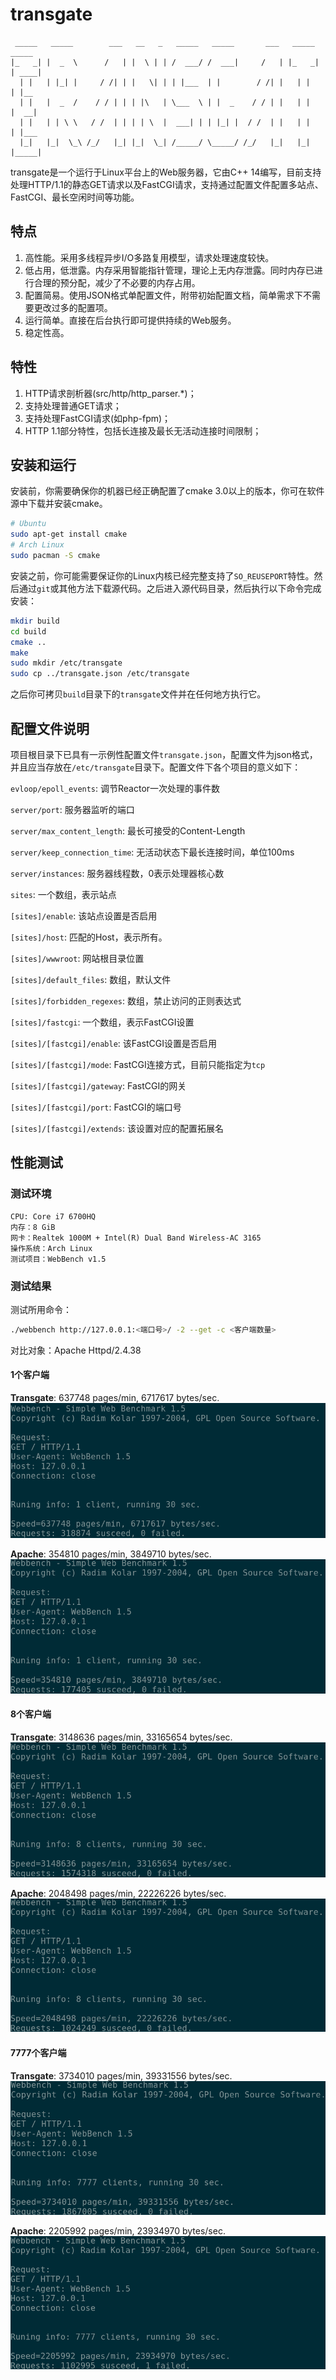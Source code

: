 # transgate

```
 _____   _____        ___   __   _   _____   _____       ___   _____   _____  
|_   _| |  _  \      /   | |  \ | | /  ___/ /  ___|     /   | |_   _| | ____| 
  | |   | |_| |     / /| | |   \| | | |___  | |        / /| |   | |   | |__   
  | |   |  _  /    / / | | | |\   | \___  \ | |  _    / / | |   | |   |  __|  
  | |   | | \ \   / /  | | | | \  |  ___| | | |_| |  / /  | |   | |   | |___  
  |_|   |_|  \_\ /_/   |_| |_|  \_| /_____/ \_____/ /_/   |_|   |_|   |_____| 
```

transgate是一个运行于Linux平台上的Web服务器，它由C++ 14编写，目前支持处理HTTP/1.1的静态GET请求以及FastCGI请求，支持通过配置文件配置多站点、FastCGI、最长空闲时间等功能。

## 特点

1. 高性能。采用多线程异步I/O多路复用模型，请求处理速度较快。
2. 低占用，低泄露。内存采用智能指针管理，理论上无内存泄露。同时内存已进行合理的预分配，减少了不必要的内存占用。
3. 配置简易。使用JSON格式单配置文件，附带初始配置文档，简单需求下不需要更改过多的配置项。
4. 运行简单。直接在后台执行即可提供持续的Web服务。
5. 稳定性高。

## 特性

1. HTTP请求剖析器(src/http/http_parser.*)；
2. 支持处理普通GET请求；
3. 支持处理FastCGI请求(如php-fpm)；
4. HTTP 1.1部分特性，包括长连接及最长无活动连接时间限制；

## 安装和运行

安装前，你需要确保你的机器已经正确配置了cmake 3.0以上的版本，你可在软件源中下载并安装cmake。

``` bash
# Ubuntu
sudo apt-get install cmake
# Arch Linux
sudo pacman -S cmake
```

安装之前，你可能需要保证你的Linux内核已经完整支持了`SO_REUSEPORT`特性。然后通过`git`或其他方法下载源代码。之后进入源代码目录，然后执行以下命令完成安装：

``` bash
mkdir build
cd build
cmake ..
make
sudo mkdir /etc/transgate
sudo cp ../transgate.json /etc/transgate
```

之后你可拷贝`build`目录下的`transgate`文件并在任何地方执行它。

## 配置文件说明

项目根目录下已具有一示例性配置文件`transgate.json`，配置文件为json格式，并且应当存放在`/etc/transgate`目录下。配置文件下各个项目的意义如下：

`evloop/epoll_events`: 调节Reactor一次处理的事件数

`server/port`: 服务器监听的端口

`server/max_content_length`: 最长可接受的Content-Length 

`server/keep_connection_time`: 无活动状态下最长连接时间，单位100ms

`server/instances`: 服务器线程数，0表示处理器核心数

`sites`: 一个数组，表示站点

`[sites]/enable`: 该站点设置是否启用

`[sites]/host`: 匹配的Host，<any>表示所有。

`[sites]/wwwroot`: 网站根目录位置

`[sites]/default_files`: 数组，默认文件

`[sites]/forbidden_regexes`: 数组，禁止访问的正则表达式

`[sites]/fastcgi`: 一个数组，表示FastCGI设置

`[sites]/[fastcgi]/enable`: 该FastCGI设置是否启用

`[sites]/[fastcgi]/mode`: FastCGI连接方式，目前只能指定为`tcp`

`[sites]/[fastcgi]/gateway`: FastCGI的网关

`[sites]/[fastcgi]/port`: FastCGI的端口号

`[sites]/[fastcgi]/extends`: 该设置对应的配置拓展名


## 性能测试

### 测试环境

```
CPU: Core i7 6700HQ
内存：8 GiB
网卡：Realtek 1000M + Intel(R) Dual Band Wireless-AC 3165
操作系统：Arch Linux
测试项目：WebBench v1.5
```

### 测试结果

测试所用命令：
``` bash
./webbench http://127.0.0.1:<端口号>/ -2 --get -c <客户端数量>
```

对比对象：Apache Httpd/2.4.38

#### 1个客户端

**Transgate**: 637748 pages/min, 6717617 bytes/sec.
![Transgate 1 client](/img/tg1.png)

**Apache**: 354810 pages/min, 3849710 bytes/sec.
![Apache 1 client](/img/ap1.png)

#### 8个客户端

**Transgate**: 3148636 pages/min, 33165654 bytes/sec.
![Transgate 8 clients](/img/tg8.png)

**Apache**: 2048498 pages/min, 22226226 bytes/sec.
![Apache 8 clients](/img/ap8.png)

#### 7777个客户端

**Transgate**: 3734010 pages/min, 39331556 bytes/sec.
![Transgate 7777 clients](/img/tg7777.png)

**Apache**: 2205992 pages/min, 23934970 bytes/sec.
![Apache 7777 clients](/img/ap7777.png)